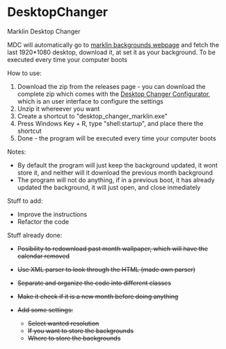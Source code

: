 # DesktopChanger
Marklin Desktop Changer

MDC will automatically go to <a href="https://www.maerklin.de/de/service/multimedia/hintergrundbilder/hintergrundbilder/">marklin backgrounds webpage</a> and fetch the last 1920*1080 desktop, download it, at set it as your background.
To be executed every time your computer boots

How to use:
1. Download the zip from the releases page - you can download the complete zip which comes with the <a href="https://github.com/Diablillowilly/DesktopChangerConfigurator/">Desktop Changer Configurator</a>, which is an user interface to configure the settings
2. Unzip it whereever you want
3. Create a shortcut to "desktop_changer_marklin.exe"
4. Press Windows Key + R, type "shell:startup", and place there the shortcut
5. Done - the program will be executed every time your computer boots

Notes:
 - By default the program will just keep the background updated, it wont store it, and neither will it download the previous month background
 - The program will not do anything, if in a previous boot, it has already updated the background, it will just open, and close inmediately

Stuff to add:
 - Improve the instructions
 - Refactor the code
 
 
Stuff already done:
 - ~~Posibility to redownload past month wallpaper, which will have the calendar removed~~
 - ~~Use XML parser to look through the HTML (made own parser)~~
 - ~~Separate and organize the code into different classes~~
 - ~~Make it check if it is a new month before doing anything~~
 
 - ~~Add some settings:~~
   - ~~Select wanted resolution~~
   - ~~If you want to store the backgrounds~~
   - ~~Where to store the backgrounds~~

